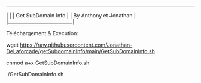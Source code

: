  ___________________________
|                           |
|   Get SubDomain Info      |
|   By Anthony et Jonathan  |
|___________________________|

Téléchargement & Execution:

wget https://raw.githubusercontent.com/Jonathan-DeLaforcade/getSubdomainInfo/main/GetSubDomainInfo.sh

chmod a+x GetSubDomainInfo.sh 

./GetSubDomainInfo.sh
